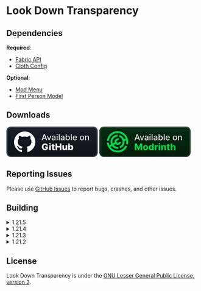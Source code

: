 # Look Down Transparency

## Dependencies
**Required**:
- [Fabric API](https://github.com/FabricMC/fabric)
- [Cloth Config](https://github.com/shedaniel/cloth-config)

**Optional**:
- [Mod Menu](https://github.com/TerraformersMC/ModMenu)
- [First Person Model](https://github.com/tr7zw/FirstPersonModel)

## Downloads
[![GitHub](https://github.com/intergrav/devins-badges/raw/2dc967fc44dc73850eee42c133a55c8ffc5e30cb/assets/cozy/available/github_vector.svg)](https://github.com/grayespinoza/ldt/releases)
[![Modrinth](https://github.com/intergrav/devins-badges/raw/2dc967fc44dc73850eee42c133a55c8ffc5e30cb/assets/cozy/available/modrinth_vector.svg)](https://modrinth.com/mod/ldt/versions)

## Reporting Issues
Please use [GitHub Issues](https://github.com/grayespinoza/ldt/issues) to report bugs, crashes, and other issues.

## Building

<details>
<summary>1.21.5</summary>

`ldt/gradle.properties`
```toml
minecraft_version=1.21.5
cloth_config_version=18.0.145
fabric_version=0.124.2+1.21.5
fabric_loader_version=0.16.14
fabric_loom_version=1.10-SNAPSHOT
yarn_mappings=1.21.5+build.1
mod_menu_version=14.0.0-rc.2
```
</details>

<details>
<summary>1.21.4</summary>

`ldt/gradle.properties`
```toml
minecraft_version=1.21.4
cloth_config_version=17.0.144
fabric_version=0.119.3+1.21.4
fabric_loader_version=0.16.14
fabric_loom_version=1.10-SNAPSHOT
yarn_mappings=1.21.4+build.8
mod_menu_version=13.0.3
```
</details>

<details>
<summary>1.21.3</summary>

`ldt/gradle.properties`
```toml
minecraft_version=1.21.3
cloth_config_version=16.0.143
fabric_version=0.114.1+1.21.3
fabric_loader_version=0.16.14
fabric_loom_version=1.10-SNAPSHOT
yarn_mappings=1.21.3+build.2
mod_menu_version=12.0.0
```
</details>

<details>
<summary>1.21.2</summary>

`ldt/gradle.properties`
```toml
minecraft_version=1.21.2
cloth_config_version=16.0.143
fabric_version=0.106.1+1.21.2
fabric_loader_version=0.16.14
fabric_loom_version=1.10-SNAPSHOT
yarn_mappings=1.21.2+build.1
mod_menu_version=12.0.0
```
</details>

## License
Look Down Transparency is under the [GNU Lesser General Public License, version 3](https://github.com/grayespinoza/ldt/blob/main/COPYING.LESSER).
